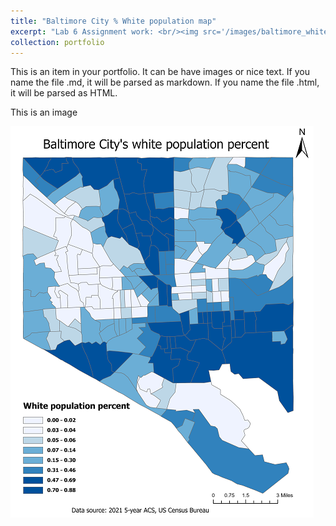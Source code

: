 ```yaml
---
title: "Baltimore City % White population map"
excerpt: "Lab 6 Assignment work: <br/><img src='/images/baltimore_white_pop_percent.png'>"
collection: portfolio
---
```


This is an item in your portfolio. It can be have images or nice text. If you name the file .md, it will be parsed as markdown. If you name the file .html, it will be parsed as HTML. 

This is an image

![Baltimore City % White population map](/images/baltimore_white_pop_percent.png "Baltimore City percent White population map")
